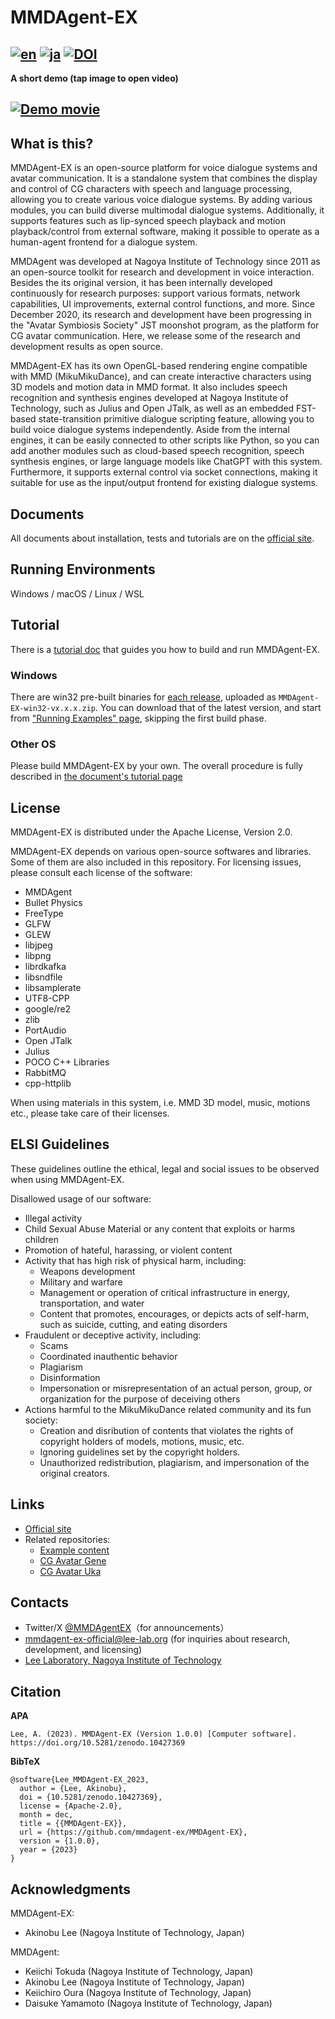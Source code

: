 # MMDAgent-EX

[![en](https://img.shields.io/badge/lang-en-red.svg)](README.md)
[![ja](https://img.shields.io/badge/lang-ja-blue.svg)](README.ja.md)
[![DOI](https://zenodo.org/badge/691418774.svg)](https://zenodo.org/doi/10.5281/zenodo.10427368)
---
**A short demo (tap image to open video)**

[![Demo movie](http://img.youtube.com/vi/iu2gU2uHAcc/0.jpg)](https://www.youtube.com/watch?v=iu2gU2uHAcc)
---

## What is this?

MMDAgent-EX is an open-source platform for voice dialogue systems and avatar communication. It is a standalone system that combines the display and control of CG characters with speech and language processing, allowing you to create various voice dialogue systems. By adding various modules, you can build diverse multimodal dialogue systems. Additionally, it supports features such as lip-synced speech playback and motion playback/control from external software, making it possible to operate as a human-agent frontend for a dialogue system.

MMDAgent was developed at Nagoya Institute of Technology since 2011 as an open-source toolkit for research and development in voice interaction.  Besides the its original version, it has been internally developed continuously for research purposes: support various formats, network capabilities, UI improvements, external control functions, and more.  Since December 2020, its research and development have been progressing in the "Avatar Symbiosis Society" JST moonshot program, as the platform for CG avatar communication. Here, we release some of the research and development results as open source.

MMDAgent-EX has its own OpenGL-based rendering engine compatible with MMD (MikuMikuDance), and can create interactive characters using 3D models and motion data in MMD format. It also includes speech recognition and synthesis engines developed at Nagoya Institute of Technology, such as Julius and Open JTalk, as well as an embedded FST-based state-transition primitive dialogue scripting feature, allowing you to build voice dialogue systems independently. Aside from the internal engines, it can be easily connected to other scripts like Python, so you can add another modules such as cloud-based speech recognition, speech synthesis engines, or large language models like ChatGPT with this system. Furthermore, it supports external control via socket connections, making it suitable for use as the input/output frontend for existing dialogue systems.

## Documents

All documents about installation, tests and tutorials are on the [official site](https://mmdagent-ex.dev/).

## Running Environments

Windows / macOS / Linux / WSL

## Tutorial

There is a [tutorial doc](https://mmdagent-ex.dev/docs/build/) that guides you how to build and run MMDAgent-EX.

### Windows

There are win32 pre-built binaries for [each release](https://github.com/mmdagent-ex/MMDAgent-EX/releases), uploaded as `MMDAgent-EX-win32-vx.x.x.zip`.  You can download that of the latest version, and start from ["Running Examples" page](https://mmdagent-ex.dev/docs/run/), skipping the first build phase.

### Other OS

Please build MMDAgent-EX by your own.  The overall procedure is fully described in [the document's tutorial page](https://mmdagent-ex.dev/docs/build/)

## License

MMDAgent-EX is distributed under the Apache License, Version 2.0.

MMDAgent-EX depends on various open-source softwares and libraries. Some of them are also included in this repository.  For licensing issues, please consult each license of the software:

- MMDAgent
- Bullet Physics
- FreeType
- GLFW
- GLEW
- libjpeg
- libpng
- librdkafka
- libsndfile
- libsamplerate
- UTF8-CPP
- google/re2
- zlib
- PortAudio
- Open JTalk
- Julius
- POCO C++ Libraries
- RabbitMQ
- cpp-httplib

When using materials in this system, i.e. MMD 3D model, music, motions etc., please take care of their licenses.

## ELSI Guidelines

These guidelines outline the ethical, legal and social issues to be observed when using MMDAgent-EX.

Disallowed usage of our software:

- Illegal activity
- Child Sexual Abuse Material or any content that exploits or harms children
- Promotion of hateful, harassing, or violent content
- Activity that has high risk of physical harm, including:
  - Weapons development
  - Military and warfare
  - Management or operation of critical infrastructure in energy, transportation, and water
  - Content that promotes, encourages, or depicts acts of self-harm, such as suicide, cutting, and eating disorders
- Fraudulent or deceptive activity, including:
  - Scams
  - Coordinated inauthentic behavior
  - Plagiarism
  - Disinformation
  - Impersonation or misrepresentation of an actual person, group, or organization for the purpose of deceiving others
- Actions harmful to the MikuMikuDance related community and its fun society:
  - Creation and disribution of contents that violates the rights of copyright holders of models, motions, music, etc.
  - Ignoring guidelines set by the copyright holders.
  - Unauthorized redistribution, plagiarism, and impersonation of the original creators.

## Links

- [Official site](https://mmdagent-ex.dev/)
- Related repositories:
  - [Example content](https://github.com/mmdagent-ex/example)
  - [CG Avatar Gene](https://github.com/mmdagent-ex/gene)
  - [CG Avatar Uka](https://github.com/mmdagent-ex/uka)

## Contacts

- Twitter/X [@MMDAgentEX](https://twitter.com/MMDAgentEX)（for announcements）
- mmdagent-ex-official@lee-lab.org (for inquiries about research, development, and licensing)
-  [Lee Laboratory, Nagoya Institute of Technology](https://www.slp.nitech.ac.jp/en/)

## Citation

**APA**

```text
Lee, A. (2023). MMDAgent-EX (Version 1.0.0) [Computer software]. https://doi.org/10.5281/zenodo.10427369
```

**BibTeX**

```text
@software{Lee_MMDAgent-EX_2023,
  author = {Lee, Akinobu},
  doi = {10.5281/zenodo.10427369},
  license = {Apache-2.0},
  month = dec,
  title = {{MMDAgent-EX}},
  url = {https://github.com/mmdagent-ex/MMDAgent-EX},
  version = {1.0.0},
  year = {2023}
}
```

## Acknowledgments

MMDAgent-EX:

- Akinobu Lee (Nagoya Institute of Technology, Japan)

MMDAgent:

- Keiichi Tokuda (Nagoya Institute of Technology, Japan)
- Akinobu Lee (Nagoya Institute of Technology, Japan)
- Keiichiro Oura (Nagoya Institute of Technology, Japan)
- Daisuke Yamamoto (Nagoya Institute of Technology, Japan)

